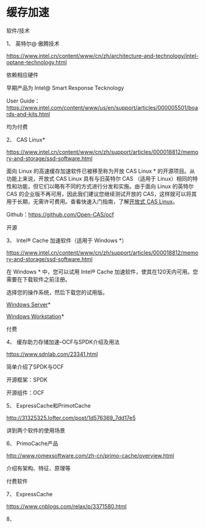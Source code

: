 # 缓存加速

 

软件/技术

1、 英特尔@ 傲腾技术 

https://www.intel.cn/content/www/cn/zh/architecture-and-technology/intel-optane-technology.html

依赖相应硬件

 

早期产品为 Intel@ Smart Response Tecknology

User Guide：https://www.intel.com/content/www/us/en/support/articles/000005501/boards-and-kits.html

均为付费

 

2、 CAS Linux*

https://www.intel.cn/content/www/cn/zh/support/articles/000018812/memory-and-storage/ssd-software.html

面向 Linux 的高速缓存加速软件已被移至称为开放 CAS Linux * 的开源项目。从功能上来说，开放式 CAS Linux 具有与旧英特尔 CAS （适用于 Linux）相同的特性和功能，但它们以略有不同的方式进行分发和实施。由于面向 Linux 的英特尔 CAS 的企业版不再可用，因此我们建议您继续测试开放的 CAS，这样就可以将其用于长期，无需许可费用。查看快速入门指南，了解[开放式 CAS Linux](https://open-cas.github.io/getting_started_open_cas_linux.html)。

Github：https://github.com/Open-CAS/ocf

开源

 

3、 Intel® Cache 加速软件（适用于 Windows *）

https://www.intel.cn/content/www/cn/zh/support/articles/000018812/memory-and-storage/ssd-software.html

在 Windows * 中，您可以试用 Intel® Cache 加速软件，使其在120天内可用。您需要在下载软件之前注册。

选择您的操作系统，然后下载您的试用版。

[Windows Server](https://registrationcenter.intel.com/en/forms/?productid=2028)*

[Windows Workstation](https://registrationcenter.intel.com/en/forms/?productid=2630)*

付费

 

4、 缓存助力存储加速–OCF与SPDK介绍及用法

https://www.sdnlab.com/23341.html

简单介绍了SPDK与OCF

开源框架：SPDK

开源组件：OCF

 

5、 ExpressCache和PrimotCache

http://31325325.lofter.com/post/1d576369_7dd17e5

讲到两个软件的使用场景

 

6、 PrimoCache产品

http://www.romexsoftware.com/zh-cn/primo-cache/overview.html

介绍有架构、特征、原理等

付费软件

 

7、 ExpressCache

https://www.cnblogs.com/relax/p/3371580.html

 

8、 